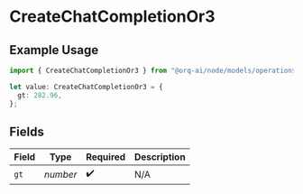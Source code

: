 # CreateChatCompletionOr3

## Example Usage

```typescript
import { CreateChatCompletionOr3 } from "@orq-ai/node/models/operations";

let value: CreateChatCompletionOr3 = {
  gt: 282.96,
};
```

## Fields

| Field              | Type               | Required           | Description        |
| ------------------ | ------------------ | ------------------ | ------------------ |
| `gt`               | *number*           | :heavy_check_mark: | N/A                |
